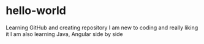 # hello-world
Learning GitHub and creating repository
I am new to coding and really liking it
I am also learning Java, Angular side by side
